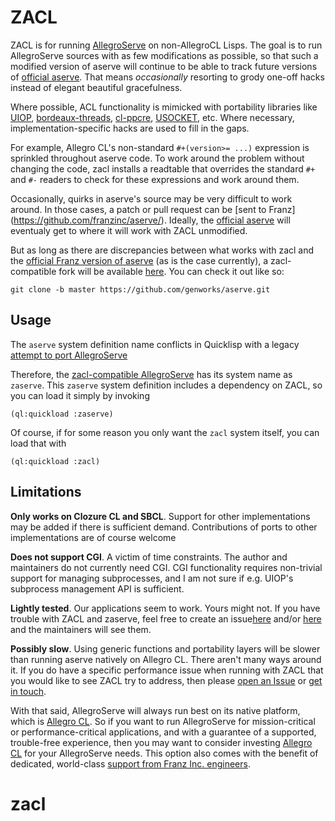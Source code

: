 # ZACL

ZACL is for running
[AllegroServe](https://github.com/franzinc/allegroserve/) on
non-AllegroCL Lisps. The goal is to run AllegroServe sources with as
few modifications as possible, so that such a modified version of
aserve will continue to be able to track future versions of [official
aserve](https://github.com/franzinc/allegroserve/). That means
*occasionally* resorting to grody one-off hacks instead of elegant
beautiful gracefulness. 

Where possible, ACL functionality is mimicked with portability
libraries like [UIOP](http://quickdocs.org/UIOP/),
[bordeaux-threads](http://quickdocs.org/bordeaux-threads/),
[cl-ppcre](http://weitz.de/cl-ppcre/),
[USOCKET](https://common-lisp.net/project/usocket/), etc. Where
necessary, implementation-specific hacks are used to fill in the gaps.

For example, Allegro CL's non-standard `#+(version>= ...)` expression
is sprinkled throughout aserve code. To work around the problem
without changing the code, zacl installs a readtable that overrides
the standard `#+` and `#-` readers to check for these expressions and
work around them.

Occasionally, quirks in aserve's source may be very difficult to work
around. In those cases, a patch or pull request can be [sent to Franz]
(https://github.com/franzinc/aserve/). Ideally, the [official
aserve](https://github.com/franzinc/aserve/) will eventualy get to
where it will work with ZACL unmodified.

But as long as there are discrepancies between what works with zacl
and the [official Franz version of
aserve](https://github.com/franzinc/aserve/) (as is the case
currently), a zacl-compatible fork will be available
[here](https://github.com/genworks/aserve/tree/zacl-compatible).  You
can check it out like so:

    git clone -b master https://github.com/genworks/aserve.git

## Usage

The `aserve` system definition name conflicts in Quicklisp with a
legacy [attempt to port
AllegroServe](https://sourceforge.net/p/portableaserve/git/ci/master/tree/)

Therefore, the [zacl-compatible
AllegroServe](https://github.com/genworks/aserve/tree/zacl-compatible)
has its system name as  `zaserve`. This `zaserve` system definition
includes a dependency on ZACL, so you can load it simply by invoking

    (ql:quickload :zaserve)

Of course, if for some reason you only want the `zacl` system itself,
you can load that with

    (ql:quickload :zacl)


## Limitations

**Only works on Clozure CL and SBCL**. Support for other
implementations may be added if there is sufficient
demand. Contributions of ports to other implementations are of course
welcome

**Does not support CGI**. A victim of time constraints. The author and
maintainers do not currently need CGI. CGI functionality requires
non-trivial support for managing subprocesses, and I am not sure if
e.g. UIOP's subprocess management API is sufficient.

**Lightly tested**. Our applications seem to work. Yours might not. If
you have trouble with ZACL and zaserve, feel free to create an
issue[here](https://gitlab.common-lisp.net/zbeane/zacl/issues) and/or
[here](https://github.com/genworks/aserve/tree/zacl-compatible) and
the maintainers will see them.

**Possibly slow**. Using generic functions and portability layers will
be slower than running aserve natively on Allegro CL. There aren't
many ways around it. If you do have a specific performance issue when
running with ZACL that you would like to see ZACL try to address, then
please [open an
Issue](https://gitlab.common-lisp.net/zbeane/zacl/issues) or [get in
touch](mailto:xach@xach.com).

With that said, AllegroServe will always run best on its native
platform, which is [Allegro
CL](https://franz.com/products/allegro-common-lisp/). So if you want
to run AllegroServe for mission-critical or performance-critical
applications, and with a guarantee of a supported, trouble-free
experience, then you may want to consider investing [Allegro
CL](https://franz.com/products/allegro-common-lisp/) for your
AllegroServe needs. This option also comes with the benefit of
dedicated, world-class [support from Franz
Inc. engineers](https://franz.com).


# zacl
